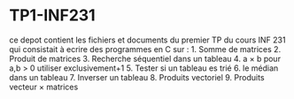 # TP1-INF231 
ce depot contient les fichiers et documents du premier TP du cours INF 231 qui consistait à ecrire des programmes en C sur :
    1. Somme de matrices 
    2. Produit de matrices
    3. Recherche séquentiel dans un tableau 
    4. a × b pour a,b > 0 utiliser exclusivement+1
    5. Tester si un tableau es trié
    6. le médian dans un tableau 
    7. Inverser un tableau
    8. Produits vectoriel 
    9. Produits vecteur × matrices
